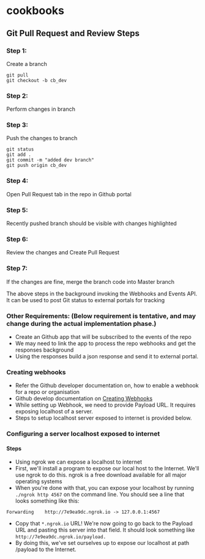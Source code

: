 # cookbooks

## Git Pull Request and Review Steps

### Step 1: 
Create a branch
```
git pull
git checkout -b cb_dev
```

### Step 2: 
Perform changes in branch

### Step 3: 
Push the changes to branch
```
git status
git add .
git commit -m "added dev branch"
git push origin cb_dev
```

### Step 4: 
Open Pull Request tab in the repo in Github portal

### Step 5: 
Recently pushed branch should be visible with changes highlighted

### Step 6: 
Review the changes and Create Pull Request

### Step 7: 
If the changes are fine, merge the branch code into Master branch

The above steps in the background invoking the Webhooks and Events API.
It can be used to post Git status to external portals for tracking

### Other Requirements: (Below requirement is tentative, and may change during the actual implementation phase.)
- Create an Github app that will be subscribed to the events of the repo
- We may need to link  the app to process the repo webhooks and get the responses background
- Using the responses build a json response and send it to external portal.  

### Creating webhooks
- Refer the Github developer documentation on, how to enable a webhook for a repo or organisation
- Github develop documentation on [Creating Webhooks](https://developer.github.com/webhooks/creating/)
- While setting up Webhook, we need to provide Payload URL. It requires exposing localhost of a server.
- Steps to setup localhost server exposed to internet is provided below.

### Configuring a server localhost exposed to internet 
#### Steps
- Using ngrok we can expose a localhost to internet
- First, we'll install a program to expose our local host to the Internet. We'll use ngrok to do this. ngrok is a free download available for all major operating systems
- When you're done with that, you can expose your localhost by running `./ngrok http 4567` on the command line. You should see a line that looks something like this:
```
Forwarding    http://7e9ea9dc.ngrok.io -> 127.0.0.1:4567
```
- Copy that `*.ngrok.io` URL! We're now going to go back to the Payload URL and pasting this server into that field. It should look something like `http://7e9ea9dc.ngrok.io/payload.`
- By doing this, we've set ourselves up to expose our localhost at path /payload to the Internet.
